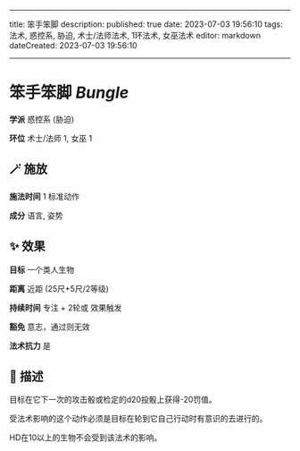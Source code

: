 
---
title: 笨手笨脚
description: 
published: true
date: 2023-07-03 19:56:10
tags: 法术, 惑控系, 胁迫, 术士/法师法术, 1环法术, 女巫法术
editor: markdown
dateCreated: 2023-07-03 19:56:10

---

# **笨手笨脚** *Bungle*

**学派** 惑控系 (胁迫) 

**环位** 术士/法师 1, 女巫 1

## 🪄 施放

**施法时间** 1 标准动作

**成分** 语言, 姿势

## ✨ 效果 

**目标** 一个类人生物 

**距离** 近距 (25尺+5尺/2等级)  

**持续时间** 专注 + 2轮或 效果触发 

**豁免** 意志，通过则无效

**法术抗力** 是

## 📖 描述

目标在它下一次的攻击骰或检定的d20投骰上获得-20罚值。

受法术影响的这个动作必须是目标在轮到它自己行动时有意识的去进行的。

HD在10以上的生物不会受到该法术的影响。
    